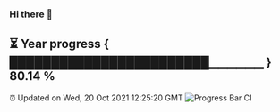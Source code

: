 ### Hi there 👋
⏳ Year progress { ████████████████████████▁▁▁▁▁▁ } 80.14 %
---
⏰ Updated on Wed, 20 Oct 2021 12:25:20 GMT
![Progress Bar CI](https://github.com/liununu/liununu/workflows/Progress%20Bar%20CI/badge.svg)
